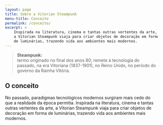 ```yaml
---
layout: page
title: Sobre a Vitorian Steampunk
menu-title: Conceito
permalink: /conceito/
excerpt: >
    Inspirada na literatura, cinema e tantas outras vertentes da arte,
    a Vitorian Steampunk viaja para criar objetos de decoração em forma
    de luminárias, trazendo vida aos ambientes mais modernos.
---
```


<blockquote>
    <p><strong>Steampunk:</strong><br>
    termo originado no final dos anos 80; remete à tecnologia do passado, na era Vitoriana (1837-1901), no Reino Unido, no período do governo da Rainha Vitória.</p>
</blockquote>

## O conceito

No passado, paradigmas tecnológicos modernos surgiram mais cedo do que a realidade da época permitia. Inspirada na literatura, cinema e tantas outras vertentes da arte, a Vitorian Steampunk viaja para criar objetos de decoração em forma de luminárias, trazendo vida aos ambientes mais modernos.